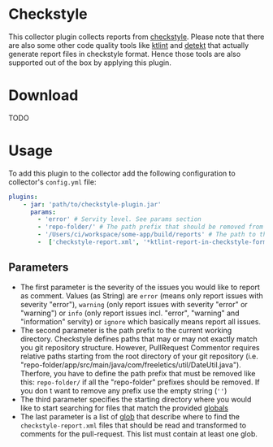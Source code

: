 # Checkstyle
This collector plugin collects reports from [checkstyle](http://checkstyle.sourceforge.net).
Please note that there are also some other code quality tools like [ktlint](https://ktlint.github.io) and [detekt](https://github.com/arturbosch/detekt)
that actually generate report files in checkstyle format. Hence those tools are also supported out of the box by applying this plugin.

# Download
TODO

# Usage
To add this plugin to the collector add the following configuration to collector's `config.yml` file:

```yaml
plugins:
    - jar: 'path/to/checkstyle-plugin.jar'
      params:
        - 'error' # Servity level. See params section
        - 'repo-folder/' # The path prefix that should be removed from lint location for a given issue
        - '/Users/ci/workspace/some-app/build/reports' # The path to the directory where scanning should start
        -  ['checkstyle-report.xml', '*ktlint-report-in-checkstyle-format.xml.xml']  # Glob (similar to regex) to define which checkstyle result files should be read
```

## Parameters
- The first parameter is the severity of the issues you would like to report as comment. Values (as String) are `error` 
(means only report issues with severity "error"), `warning` (only report issues with severity "error" or "warning")
or `info` (only report issues incl. "error", "warning" and "information" servity) or `ignore` which basically means report all issues.
- The second parameter is the path prefix to the current working directory. Checkstyle defines paths that may or may not exactly match 
you git repository structure. However, PullRequest Commentor requires relative paths starting from the root directory of your git repository 
(i.e. "repo-folder/app/src/main/java/com/freeletics/util/DateUtil.java"). Therfore, you have to define the path prefix that must be 
removed like this: `repo-folder/` if all the "repo-folder" prefixes should be removed. If you don
t want to remove any prefix use the empty string (` '' `)
- The third parameter specifies the starting directory where you would like to start searching for files that match the provided 
[globals](https://docs.oracle.com/javase/7/docs/api/java/nio/file/FileSystem.html#getPathMatcher(java.lang.String))
- The last parameter is a list of [glob](https://en.wikipedia.org/wiki/Glob_(programming)) that
 describe where to find the `checkstyle-report.xml` files that should be read and transformed to comments for the pull-request.
 This list must contain at least one glob.